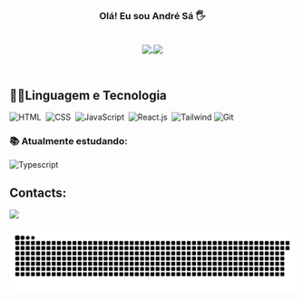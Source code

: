 


<h3 align="center">Olá! Eu sou André Sá 🖐</h3>&nbsp;

<div align="center">
  <a href="https://github.com/andre-webcode">
  <img height="180em"  align="center" src="https://github-readme-stats.vercel.app/api?username=andre-webcode&bg_color=00000000" />
</a>
<a href="https://github.com/andre-webcode">
  <img height="180em" align="center" src="https://github-readme-stats.vercel.app/api/top-langs?username=andre-webcode&layout=compact&langs_count=8&card_width=200&bg_color=00000000" />
</a>
</div>
  
 
 &nbsp;
 &nbsp;



## 👨‍💻Linguagem e Tecnologia

![HTML](https://img.shields.io/badge/HTML5-E34F26?style=for-the-badge&logo=html5&logoColor=white)&nbsp;
![CSS](https://img.shields.io/badge/CSS3-1572B6?style=for-the-badge&logo=css3&logoColor=white)&nbsp;
![JavaScript](https://img.shields.io/badge/JavaScript-F7DF1E?style=for-the-badge&logo=javascript&logoColor=black)&nbsp;
![React.js](https://img.shields.io/badge/React-20232A?style=for-the-badge&logo=react&logoColor=61DAFB)&nbsp;
![Tailwind](https://img.shields.io/badge/Tailwind_CSS-38B2AC?style=for-the-badge&logo=tailwind-css&logoColor=white)
![Git](https://img.shields.io/badge/GIT-E44C30?style=for-the-badge&logo=git&logoColor=white)&nbsp;





### 📚 Atualmente estudando:
![Typescript](https://img.shields.io/badge/TypeScript-007ACC?style=for-the-badge&logo=typescript&logoColor=white)&nbsp;
&nbsp;
## Contacts:

<div> 
</a>
<a href="https://www.linkedin.com/in/andre-sá/" target="_blank"><img src="https://img.shields.io/badge/-LinkedIn-%230077B5?style=for-the-badge&logo=linkedin&logoColor=white"  target="_blank"></a> 
</div>&nbsp;&nbsp;

<picture>
  <source media="(prefers-color-scheme: dark)" srcset="https://raw.githubusercontent.com/andre-webcode/andre-webcode/output/github-contribution-grid-snake-dark.svg">
  <source media="(prefers-color-scheme: light)" srcset="https://raw.githubusercontent.com/andre-webcode/andre-webcode/output/github-contribution-grid-snake.svg">
  <img alt="github contribution grid snake animation" src="https://raw.githubusercontent.com/andre-webcode/andre-webcode/output/github-contribution-grid-snake.svg">
</picture>
 


